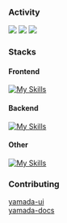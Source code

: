 <h3>
  Activity
</h3>


![](http://github-profile-summary-cards.vercel.app/api/cards/stats?username=taku10101&theme=github)
![](http://github-profile-summary-cards.vercel.app/api/cards/repos-per-language?username=taku10101&theme=github)
![](http://github-profile-summary-cards.vercel.app/api/cards/profile-details?username=taku10101&theme=github)


<h3>
  Stacks
</h3>


<h4>
  Frontend
</h4>



[![My Skills](https://skillicons.dev/icons?i=ts,react,nextjs,graphql,apollo,sass,tailwind,materialui)](https://skillicons.dev)



<h4>
  Backend
</h4>


[![My Skills](https://skillicons.dev/icons?i=ts,nodejs,nestjs,express,go,postgres,prisma,ruby,rails,py,django)](https://skillicons.dev)



<h4>
  Other
</h4>


[![My Skills](https://skillicons.dev/icons?i=firebase,supabase,vercel,webpack,docker,postman)](https://skillicons.dev)


<h3>
Contributing
</h3>
<div>
<a href="https://github.com/yamada-ui/yamada-ui" >
yamada-ui
</a>
</div>
<div>
<a href="https://github.com/yamada-ui/yamada-docs" >
yamada-docs  
</a>
</div>

